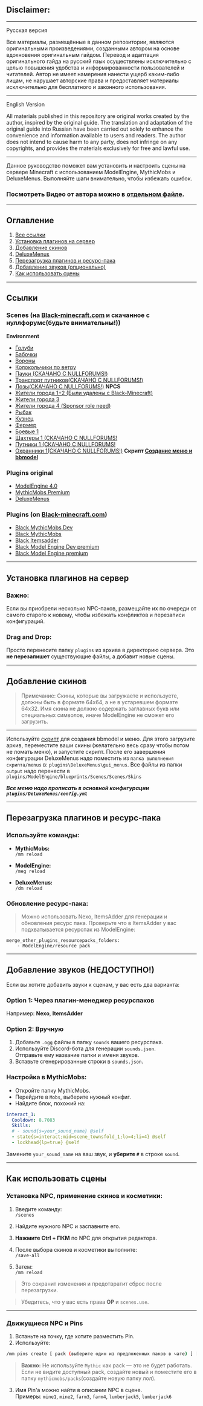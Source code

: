 ## Disclaimer:
---
Русская версия

Все материалы, размещённые в данном репозитории, являются оригинальными произведениями, созданными автором на основе вдохновения оригинальным гайдом. Перевод и адаптация оригинального гайда на русский язык осуществлены исключительно с целью повышения удобства и информированности пользователей и читателей. Автор не имеет намерения нанести ущерб каким-либо лицам, не нарушает авторские права и предоставляет материалы исключительно для бесплатного и законного использования.


---

English Version

All materials published in this repository are original works created by the author, inspired by the original guide. The translation and adaptation of the original guide into Russian have been carried out solely to enhance the convenience and information available to users and readers. The author does not intend to cause harm to any party, does not infringe on any copyrights, and provides the materials exclusively for free and lawful use.

---

Данное руководство поможет вам установить и настроить сцены на сервере Minecraft с использованием ModelEngine, MythicMobs и DeluxeMenus. Выполняйте шаги внимательно, чтобы избежать ошибок.

### Посмотреть Видео от автора можно в [отдельном файле](https://github.com/Kanorto/Scenes-Public-Guide/blob/main/VideoGuide). 

---

## Оглавление

1. [Все ссылки](#ссылки)  
2. [Установка плагинов на сервер](#установка-плагинов-на-сервер)  
3. [Добавление скинов](#добавление-скинов)  
4. [DeluxeMenus](#deluxemenus)  
5. [Перезагрузка плагинов и ресурс-пака](#перезагрузка-плагинов-и-ресурс-пака)  
6. [Добавление звуков (опционально)](#добавление-звуков-опционально)  
7. [Как использовать сцены](#как-использовать-сцены)

---

## Ссылки

### Scenes (на [Black-minecraft.com](https://black-minecraft.com) и скачанное с нуллфорумс(будьте внимательны!)) 
**Environment**
- [Голуби](https://black-minecraft.com/resources/scenes-pigeons-environment.7999/) 
- [Бабочки](https://black-minecraft.com/resources/scenes-butterflies-environment.7989/) 
- [Вороны](https://black-minecraft.com/resources/scenes-crows-environment.7988/) 
- [Колокольчики по ветру](https://black-minecraft.com/resources/scenes-wind-chimes-environment.7998/)
- [Пауки (СКАЧАНО С NULLFORUMS!)](https://www.dropbox.com/scl/fi/74k4v7e2cgfjtjv647ply/scenes_spiders.zip?rlkey=0kngowhr73ezddvd3isur9cog&st=c546sa45&dl=0)
- [Транспорт путников(СКАЧАНО С NULLFORUMS!)](https://www.dropbox.com/scl/fi/87dc1c8fxkikv0yxe0yu9/4.0_scenes_wanderers_transport_vol1.zip?rlkey=hq9r4yn8mfbe2ckiwcs3u4pxv&st=imv6k23k&dl=0)
- [Лозы(СКАЧАНО С NULLFORUMS!)](https://www.dropbox.com/scl/fi/3xzg0fhmzyu894b9axpbe/Scenes-jungle-vines.zip?rlkey=gvuwh3juhjopnzqed25n9mxwc&st=9g93qdwl&dl=0)
**NPCS**
- [Жители города 1+2 (Были удалены с Black-Minecraft)](https://www.dropbox.com/scl/fi/6cy4jmtry569fjsds3ph3/scenes_townsfolks_vol1-2.zip?rlkey=kdm3li0dpkeqm2g4bcf3lqfo0&st=esawnm6a&dl=0)
- [Жители города 3](https://black-minecraft.com/resources/scenes-townsfolks-vol-3-npc.8876/)
- [Жители города 4 (Sponsor role need)](https://black-minecraft.com/resources/scenes-townsfolks-vol-4-npc.8886/)
- [Рыбак](https://black-minecraft.com/resources/scenes-fishermen-npc.9038/)
- [Кузнец](https://black-minecraft.com/resources/scenes-blacksmith-npc.7846/) 
- [Фермер](https://black-minecraft.com/resources/scenes-farmers-npc.9037/)
- [Боевые 1](https://black-minecraft.com/resources/scenes-combat-vol-1-npc.8881/)
- [Шахтеры 1 (СКАЧАНО С NULLFORUMS!](https://www.dropbox.com/scl/fi/tmah3d9kmsl9fca2kxhba/Scenes-Miners-1.zip?rlkey=zw7z9qrkq4jqogdyvsa2vx1ig&st=fbh9mqb0&dl=0)
- [Путники 1 (СКАЧАНО С NULLFORUMS!](https://www.dropbox.com/scl/fi/sj7ismn60i4bjoc3d1wax/Scenes-wanderers-vol-1-1.zip?rlkey=zvxvnrvpoodjtx8f41zj9feml&st=85nm1xqg&dl=0)
- [Охранники 1(СКАЧАНО С NULLFORUMS!)](https://www.dropbox.com/scl/fi/292elcmjm50os9hzayezh/Scenes-guards-vol-1-1.zip?rlkey=bexljcge1su0mwz0mkp4rpypg&st=t7tiyfkh&dl=0)
**Скрипт [Создание меню и bbmodel](https://black-minecraft.com/resources/scenes-tool-change-skin.8640/)**

### Plugins **original**
- [ModelEngine 4.0](https://www.spigotmc.org/resources/modelengine.79477/)  
- [MythicMobs Premium](https://www.mythicmobs.net/index.php?pages/store/)  
- [DeluxeMenus](https://www.spigotmc.org/resources/deluxemenus.11734/)

### Plugins (on [Black-minecraft.com](https://black-minecraft.com)) 
- [Black MythicMobs Dev](https://black-minecraft.com/resources/mythicmobs-dev-builds-premium.4171/ )
- [Black MythicMobs](https://black-minecraft.com/resources/mythicmobs-premium.1180/) 
- [Black Itemsadder](https://black-minecraft.com/resources/itemsadder.27/)
- [Black Model Engine Dev premium](https://black-minecraft.com/resources/model-engine-premium-4-x.3815/)
- [Black Model Engine premium](https://black-minecraft.com/resources/conxeptworks-model-engine.1086/)  

---

## Установка плагинов на сервер

### **Важно:**
Если вы приобрели несколько NPC-паков, размещайте их по очереди от самого старого к новому, чтобы избежать конфликтов и перезаписи конфигураций.

### **Drag and Drop:**
Просто перенесите папку `plugins` из архива в директорию сервера. Это **не перезапишет** существующие файлы, а добавит новые сцены.

---

## Добавление скинов

> Примечание: Скины, которые вы загружаете и используете, должны быть в формате 64x64, а не в устаревшем формате 64x32.
> Имя скина не должно содержать заглавных букв или специальных символов, иначе ModelEngine не сможет его загрузить.

---

Используйте [скрипт](https://black-minecraft.com/resources/scenes-tool-change-skin.8640/) для создания bbmodel и меню. Для этого загрузите архив, переместите ваши скины (желательно весь сразу чтобы потом не ломать меню), и запустите скрипт.
После его завершения конфигурации DeluxeMenus надо поместить из `папка выполнения скрипта/menus` в: `plugins\DeluxeMenus\gui_menus`. Все файлы из папки `output` надо перенести в `plugins/ModelEngine/blueprints/Scenes/Scenes/Skins` 

***Все меню надо прописать в основной конфигурации `plugins/DeluxeMenus/config.yml`***

---

## Перезагрузка плагинов и ресурс-пака

### Используйте команды:

- **MythicMobs:**  
    `/mm reload`
    
- **ModelEngine:**  
    `/meg reload`
    
- **DeluxeMenus:**  
    `/dm reload`
    

### Обновление ресурс-пака:

> Можно использовать Nexo, ItemsAdder для генерации и обновления ресурс пака. Проверьте что в ItemsAdder у вас подхватывается ресурспак из ModelEngine:
```
merge_other_plugins_resourcepacks_folders:
    - ModelEngine/resource pack
```
---

## Добавление звуков (НЕДОСТУПНО!)

Если вы хотите добавить звуки к сценам, у вас есть два варианта:


### Option 1: Через плагин-менеджер ресурспаков

Например: **Nexo**, **ItemsAdder**

### Option 2: Вручную

1. Добавьте `.ogg` файлы в папку `sounds` вашего ресурспака.
2. Используйте Discord-бота для генерации `sounds.json`.  
    Отправьте ему название папки и именя звуков.
3. Вставьте сгенерированные строки в `sounds.json`.

### Настройка в MythicMobs:

- Откройте папку MythicMobs.
- Перейдите в `Mobs`, выберите нужный конфиг.
- Найдите блок, похожий на:

```yaml
interact_1:
  Cooldown: 8.7083
  Skills:
  # - sound{s=your_sound_name} @self
  - state{s=interact;mid=scene_townsfold_1;lo=4;li=4} @self
  - lockhead{lp=true} @self
```

Замените `your_sound_name` на ваш звук, и **уберите `#`** в строке `sound`.


---

## Как использовать сцены

### Установка NPC, применение скинов и косметики:

1. Введите команду:  
    `/scenes`
    
2. Найдите нужного NPC и заспавните его.
    
3. **Нажмите Ctrl + ПКМ** по NPC для открытия редактора.
    
4. После выбора скинов и косметики выполните:  
    `/save-all`
    
5. Затем:  
    `/mm reload`
    

> Это сохранит изменения и предотвратит сброс после перезагрузки.

> Убедитесь, что у вас есть права **OP** и `scenes.use`.

---

### Движущиеся NPC и Pins

1. Встаньте на точку, где хотите разместить Pin.
2. Используйте:

```bash
/mm pins create [ pack (выберите один из предложенных паков в чате) ] [ Pin's name ]
```
> **Важно:** Не используйте `Mythic` как pack — это не будет работать.  
> Если не видите доступный pack, создайте новый и поместите его в папку `mythicmobs/packs`(создайте новую папку лол).

3. Имя Pin'а можно найти в описании NPC в сцене.  
    Примеры: `mine1`, `mine2`, `farm3`, `farm4`, `lumberjack5`, `lumberjack6`




 
